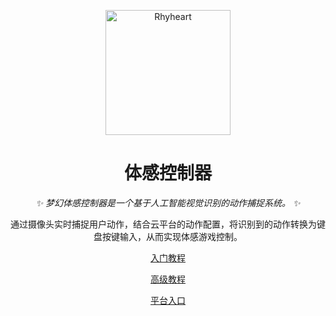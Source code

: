 <p align="center">
  <a href="https://docs.drea.cc">
    <img src="https://docs.drea.cc/logo-with-shadow.png" width="200" height="200" alt="Rhyheart">
  </a>
</p>

<div align="center">

  # 体感控制器

  _✨ 梦幻体感控制器是一个基于人工智能视觉识别的动作捕捉系统。 ✨_

  通过摄像头实时捕捉用户动作，结合云平台的动作配置，将识别到的动作转换为键盘按键输入，从而实现体感游戏控制。

[入门教程](https://docs.drea.cc/sense/primary)

[高级教程](https://docs.drea.cc/sense/high)

[平台入口](https://cloud.drea.cc/ai-sense)

</div>
